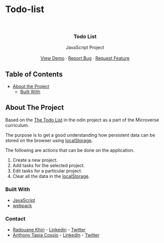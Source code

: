 # Todo-list

<br>
<p align="center">
  <h3 align="center">Todo List</h3>

  <p align="center">
    JavaScript Project
    <br>
    <br>
    <a href="https://rawcdn.githack.com/Redvanisation/Todo-list/dc95cf18d1646a2121fb6912f485c7c5dc69f3f3/dist/index.html" target="_blank">View Demo</a>
    ·
    <a href="https://github.com/Redvanisation/Todo-list/issues">Report Bug</a>
    ·
    <a href="https://github.com/Redvanisation/Todo-list/issues">Request Feature</a>
  </p>
</p>


<!-- TABLE OF CONTENTS -->
## Table of Contents

* [About the Project](#about-the-project)
  * [Built With](#built-with)


<!-- ABOUT THE PROJECT -->
## About The Project

Based on the [The Todo List](https://www.theodinproject.com/courses/javascript/lessons/todo-list) in the odin project as a part of the Microverse curriculum.

The purpose is to get a good understanding how persistent data can be stored on the browser using [localStorage](https://developer.mozilla.org/en-US/docs/Web/API/Window/localStorage).

The following are actions that can be done on the application.
  1. Create a new project.
  2. Add tasks for the selected project.
  3. Edit tasks for a particular project.
  4. Clear all the data in the [localStorage](https://developer.mozilla.org/en-US/docs/Web/API/Window/localStorage).


### Built With
* [JavaScript](https://www.javascript.com/)
* [webpack](https://webpack.js.org/)


### Contact

* [Radouane Khiri](https://github.com/Redvanisation) - [Linkedin](https://www.linkedin.com/in/redvan/) - [Twitter](https://twitter.com/redvanisation)
* [Anthony Tapia Cossio](https://github.com/AnthonyTC89) - [Linkedin](linkedin.com/in/anthony-tapia-cossio) - [Twitter](https://twitter.com/ptonypTC)
